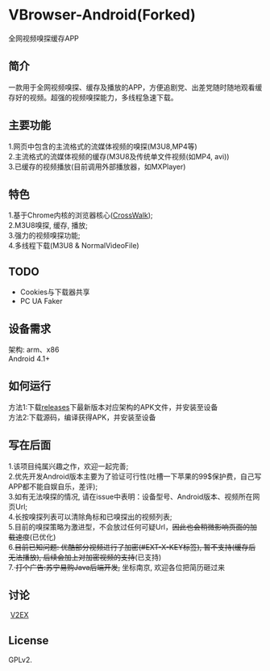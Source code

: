# VBrowser-Android(Forked)
全网视频嗅探缓存APP

简介
---
  一款用于全网视频嗅探、缓存及播放的APP，方便追剧党、出差党随时随地观看缓存好的视频。超强的视频嗅探能力，多线程急速下载。  
  
主要功能
---
  1.网页中包含的主流格式的流媒体视频的嗅探(M3U8,MP4等)  
  2.主流格式的流媒体视频的缓存(M3U8及传统单文件视频(如MP4, avi))  
  3.已缓存的视频播放(目前调用外部播放器，如MXPlayer)  

特色
---
  1.基于Chrome内核的浏览器核心([CrossWalk][1]);  
  2.M3U8嗅探, 缓存, 播放;  
  3.强力的视频嗅探功能;   
  4.多线程下载(M3U8 & NormalVideoFile)  

TODO
---
* Cookies与下载器共享
* PC UA Faker

设备需求
---
  架构: arm、x86  
  Android 4.1+  

如何运行
---
  方法1:下载[releases][2]下最新版本对应架构的APK文件，并安装至设备    
  方法2:下载源码，编译获得APK，并安装至设备  

写在后面
---
  1.该项目纯属兴趣之作，欢迎一起完善;  
  2.优先开发Android版本主要为了验证可行性(吐槽一下苹果的99$保护费，自己写APP都不能自娱自乐，差评);    
  3.如有无法嗅探的情况, 请在issue中表明：设备型号、Android版本、视频所在网页Url;  
  4.长按嗅探列表可以清除角标和已嗅探出的视频列表;  
  5.目前的嗅探策略为激进型，不会放过任何可疑Url，~~因此也会稍微影响页面的加载速度~~(已优化)  
  6.~~目前已知问题: 优酷部分视频进行了加密(#EXT-X-KEY标签), 暂不支持(缓存后无法播放), 后续会加上对加密视频的支持~~(已支持)    
  7.·~~打个广告:苏宁易购Java后端开发,~~ 坐标南京, 欢迎各位把简历砸过来  

讨论
---
  [V2EX][3]  

License
---
  GPLv2.  

  [1]: https://crosswalk-project.org/
  [2]: https://github.com/xm0625/VBrowser-Android/releases
  [3]: https://www.v2ex.com/t/412760
